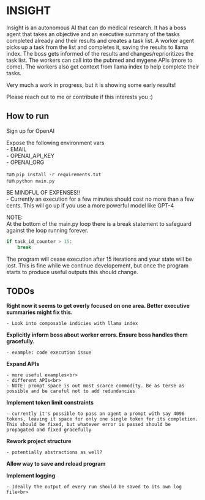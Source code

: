 # INSIGHT

Insight is an autonomous AI that can do medical research. It has a boss agent that takes an objective and an executive summary of the tasks completed already and their results and creates a task list. A worker agent picks up a task from the list and completes it, saving the results to llama index. The boss gets informed of the results and changes/reprioritizes the task list. The workers can call into the pubmed and mygene APIs (more to come). The workers also get context from llama index to help complete their tasks.

Very much a work in progress, but it is showing some early results!

Please reach out to me or contribute if this interests you :)

## How to run

Sign up for OpenAI

Expose the following environment vars<br>
    - EMAIL<br>
    - OPENAI_API_KEY<br>
    - OPENAI_ORG<br>

run `pip install -r requirements.txt`<br>
run `python main.py`

BE MINDFUL OF EXPENSES!!<br>
    - Currently an execution for a few minutes should cost no more than a few cents. This will go up if you use a more powerful model like GPT-4<br>

NOTE:<br>
At the bottom of the main.py loop there is a break statement to safeguard against the loop running forever.<br>

```py
if task_id_counter > 15:
    break
```
 
The program will cease execution after 15 iterations and your state will be lost. This is fine while we continue developement, but once the program starts to produce useful outputs this should change.<br>


## TODOs

**Right now it seems to get overly focused on one area. Better executive summaries might fix this.**

    - Look into composable indicies with llama index


**Explicitly inform boss about worker errors. Ensure boss handles them gracefully.**

    - example: code execution issue


**Expand APIs**

    - more useful examples<br>
    - different APIs<br>
    - NOTE: prompt space is out most scarce commodity. Be as terse as possible and be careful not to add redundancies


**Implement token limit constraints**

    - currently it's possible to pass an agent a prompt with say 4096 tokens, leaving it space for only one single token for its completion. This should be fixed, but whatever error is passed should be propagated and fixed gracefully


**Rework project structure**

    - potentially abstractions as well?


**Allow way to save and reload program**


**Implement logging**

    - Ideally the output of every run should be saved to its own log file<br>